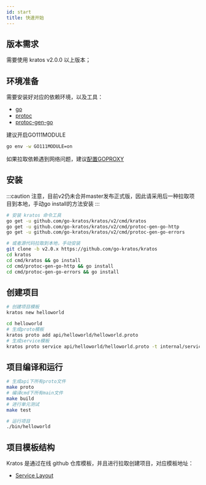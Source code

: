 ```yaml
---
id: start
title: 快速开始
---
```


## 版本需求
需要使用 kratos v2.0.0 以上版本；

## 环境准备
需要安装好对应的依赖环境，以及工具：
- [go](https://golang.org/dl/)
- [protoc](https://github.com/protocolbuffers/protobuf)
- [protoc-gen-go](https://github.com/protocolbuffers/protobuf-go)

建议开启GO111MODULE
```bash
go env -w GO111MODULE=on
```

如果拉取依赖遇到网络问题，建议[配置GOPROXY](https://goproxy.cn/)

## 安装
:::caution
注意，目前v2仍未合并master发布正式版，因此请采用后一种拉取项目到本地，手动go install的方法安装
:::

```bash
# 安装 kratos 命令工具
go get -u github.com/go-kratos/kratos/v2/cmd/kratos
go get -u github.com/go-kratos/kratos/v2/cmd/protoc-gen-go-http
go get -u github.com/go-kratos/kratos/v2/cmd/protoc-gen-go-errors

# 或者源代码拉取到本地，手动安装
git clone -b v2.0.x https://github.com/go-kratos/kratos
cd kratos
cd cmd/kratos && go install
cd cmd/protoc-gen-go-http && go install
cd cmd/protoc-gen-go-errors && go install
```
## 创建项目
```bash
# 创建项目模板
kratos new helloworld

cd helloworld
# 生成proto模板
kratos proto add api/helloworld/helloworld.proto
# 生成service模板
kratos proto service api/helloworld/helloworld.proto -t internal/service
```
## 项目编译和运行
```bash
# 生成api下所有proto文件
make proto
# 编译cmd下所有main文件
make build
# 进行单元测试
make test

# 运行项目
./bin/helloworld
```

## 项目模板结构
Kratos 是通过在线 github 仓库模板，并且进行拉取创建项目，对应模板地址：

* [Service Layout](https://github.com/go-kratos/kratos-layout)
